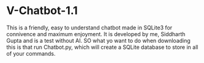# V-Chatbot-1.1
This is a friendly, easy to understand chatbot made in SQLite3 for connivence and maximum enjoyment. It is developed by me, Siddharth Gupta and is a test without AI.
SO what yo want to do when downloading this is that run Chatbot.py, which will create a SQLite database to store in all of your commands.
